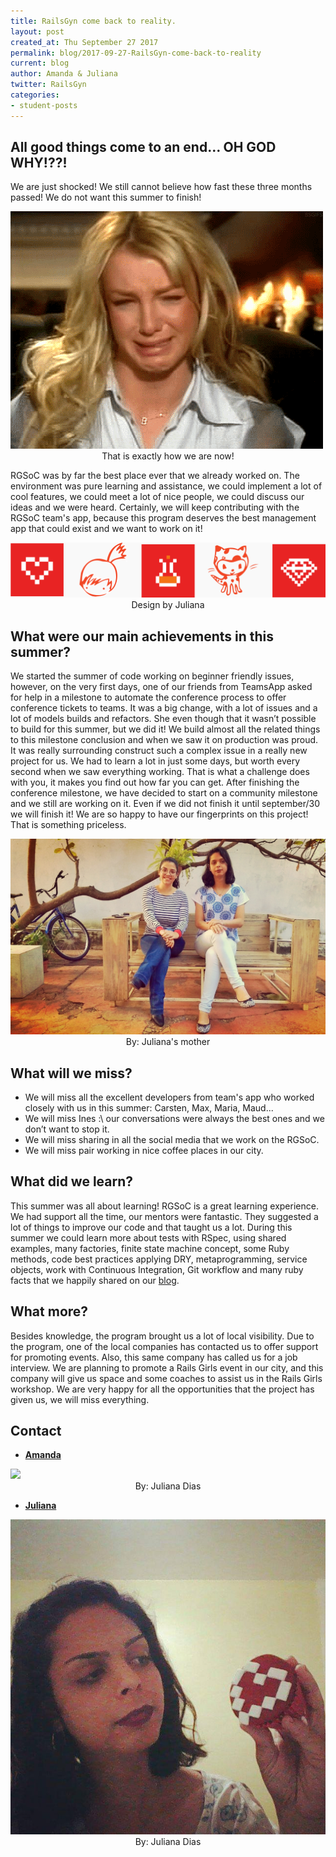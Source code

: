 ```yaml
---
title: RailsGyn come back to reality.
layout: post
created_at: Thu September 27 2017
permalink: blog/2017-09-27-RailsGyn-come-back-to-reality
current: blog
author: Amanda & Juliana
twitter: RailsGyn
categories:
- student-posts
---
```



## All good things come to an end… OH GOD WHY!??!
We are just shocked! We still cannot believe how fast these three months passed!
We do not want this summer to finish!

<img src="/img/blog/2017/cry.gif" alt="crying">
<div align="center" div class="image-credits">That is exactly how we are now!</div>

RGSoC was by far the best place ever that we already worked on. The environment was pure learning and assistance, we could implement a lot of cool features, we could meet a lot of nice people, we could discuss our ideas and we were heard. Certainly, we will keep contributing with the RGSoC team's app, because this program deserves the best management app that could exist and we want to work on it!

<img src="/img/blog/2017/icons.png" alt="rgsoc">
<div align="center" div class="image-credits">Design by Juliana</div>

## What were our main achievements in this summer?

We started the summer of code working on beginner friendly issues, however, on the very first days, one of our friends from TeamsApp asked for help in a milestone to automate the conference process to offer conference tickets to teams. It was a big change, with a lot of issues and a lot of models builds and refactors. She even though that it wasn’t possible to build for this summer, but we did it! We build almost all the related things to this milestone conclusion and when we saw it on production was proud.
It was really surrounding construct such a complex issue in a really new project for us. We had to learn a lot in just some days, but worth every second when we saw everything working.
That is what a challenge does with you, it makes you find out how far you can get.
After finishing the conference milestone, we have decided to start on a community milestone and we still are working on it. Even if we did not finish it until september/30 we will finish it! 
We are so happy to have our fingerprints on this project! That is something priceless.


<img src="/img/blog/2017/we.jpg" alt="us">
<div align="center" div class="image-credits">By: Juliana's mother</div>

## What will we miss?
* We will miss all the excellent developers from team's app who worked closely with us in this summer: Carsten, Max, Maria, Maud...
* We will miss Ines :\ our conversations were always the best ones and we don’t want to stop it.
* We will miss sharing in all the social media that we work on the RGSoC.
* We will miss pair working in nice coffee places in our city.

## What did we learn?
This summer was all about learning! RGSoC is a great learning experience. We had support all the time, our mentors were fantastic. They suggested a lot of things to improve our code and that taught us a lot. During this summer we could learn more about tests with RSpec, using shared examples, many factories, finite state machine concept, some Ruby methods, code best practices applying DRY,  metaprogramming, service objects, work with Continuous Integration, Git workflow and many ruby facts that we happily shared on our [blog](https://medium.com/@railsgirlsgyn).

## What more?
Besides knowledge, the program brought us a lot of local visibility. Due to the program, one of the local companies has contacted us to offer support for promoting events. Also, this same company has called us for a job interview. We are planning to promote a Rails Girls event in our city, and this company will give us space and some coaches to assist us in the Rails Girls workshop. We are very happy for all the opportunities that the project has given us, we will miss everything.

## Contact
* [__Amanda__](https://github.com/branquinhoaa)

<img src="/img/blog/2017/branquinhoa.jpg">
<div align="center" div class="image-credits">By: Juliana Dias</div>

* [__Juliana__](https://github.com/juuh42dias)

<img src="/img/blog/2017/juhDias.jpg">
<div align="center" div class="image-credits">By: Juliana Dias</div>
